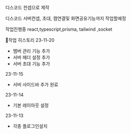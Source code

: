 디스코드 컨셉으로 제작

디스코드 서버컨셉, 초대, 캠연결및 화면공유기능까지 작업할예정

작업진행중 
react,typescript,prisma, tailwind  ,socket


📝작업 히스토리
23-11-20
- 멤버 관리 기능 추가
- 서버 헤더 설정 추가
- 서버 초대 기능 추가
  
23-11-15 
- 서버 사이드바 추가 완료
  
23-11-14
- 기본 레이아웃 설정
  
23-11-13
- 각종 플로그인설치 
